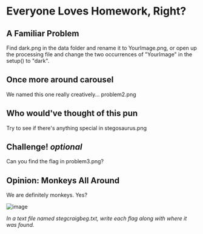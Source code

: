 # Everyone Loves Homework, Right?

## A Familiar Problem
  Find dark.png in the data folder and rename it to YourImage.png, or open up
  the processing file and change the two occurrences of "YourImage" in the
  setup() to "dark".

## Once more around carousel
  We named this one really creatively... problem2.png

## Who would've thought of this pun
  Try to see if there's anything special in stegosaurus.png
  
## Challenge! *optional*
  Can you find the flag in problem3.png?

## Opinion: Monkeys All Around
  We are definitely monkeys. Yes?

![image](https://user-images.githubusercontent.com/62438350/171785925-e8347400-d4b0-4425-9b2f-248689bf4cfc.png)

*In a text file named stegcraigbeg.txt, write each flag along with where it was found.*
